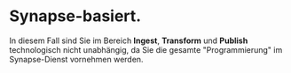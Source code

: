 # Synapse-basiert.

In diesem Fall sind Sie im Bereich **Ingest**, **Transform** und **Publish** technologisch nicht unabhängig, da Sie die gesamte "Programmierung" im Synapse-Dienst vornehmen werden.